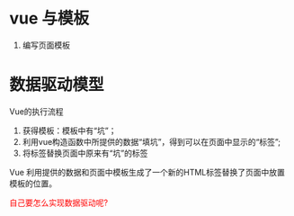 # vue 与模板
 1. 编写页面模板

 # 数据驱动模型
 Vue的执行流程

 1. 获得模板：模板中有“坑”；
 2. 利用vue构造函数中所提供的数据“填坑”，得到可以在页面中显示的“标签”;
 3. 将标签替换页面中原来有“坑”的标签

 Vue 利用提供的数据和页面中模板生成了一个新的HTML标签替换了页面中放置模板的位置。

 <font color="red">自己要怎么实现数据驱动呢?</font>
   